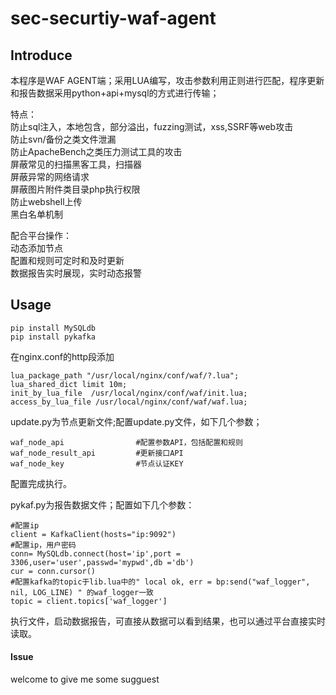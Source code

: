 # sec-securtiy-waf-agent

## Introduce 
本程序是WAF AGENT端；采用LUA编写，攻击参数利用正则进行匹配，程序更新和报告数据采用python+api+mysql的方式进行传输；   

特点：   
防止sql注入，本地包含，部分溢出，fuzzing测试，xss,SSRF等web攻击      
防止svn/备份之类文件泄漏       
防止ApacheBench之类压力测试工具的攻击      
屏蔽常见的扫描黑客工具，扫描器      
屏蔽异常的网络请求            
屏蔽图片附件类目录php执行权限                
防止webshell上传          
黑白名单机制    

配合平台操作：   
动态添加节点  
配置和规则可定时和及时更新    
数据报告实时展现，实时动态报警    

## Usage
```
pip install MySQLdb
pip install pykafka
```
在nginx.conf的http段添加     
```
lua_package_path "/usr/local/nginx/conf/waf/?.lua";
lua_shared_dict limit 10m;
init_by_lua_file  /usr/local/nginx/conf/waf/init.lua; 
access_by_lua_file /usr/local/nginx/conf/waf/waf.lua;
```  

update.py为节点更新文件;配置update.py文件，如下几个参数；    

```
waf_node_api      			#配置参数API，包括配置和规则
waf_node_result_api			#更新接口API
waf_node_key				#节点认证KEY
```
配置完成执行。    

pykaf.py为报告数据文件；配置如下几个参数：    
```
#配置ip
client = KafkaClient(hosts="ip:9092")   
#配置ip，用户密码
conn= MySQLdb.connect(host='ip',port = 3306,user='user',passwd='mypwd',db ='db')
cur = conn.cursor()
#配置kafka的topic于lib.lua中的" local ok, err = bp:send("waf_logger", nil, LOG_LINE) " 的waf_logger一致
topic = client.topics['waf_logger']
```

执行文件，启动数据报告，可直接从数据可以看到结果，也可以通过平台直接实时读取。


#### Issue

welcome to give me some sugguest
